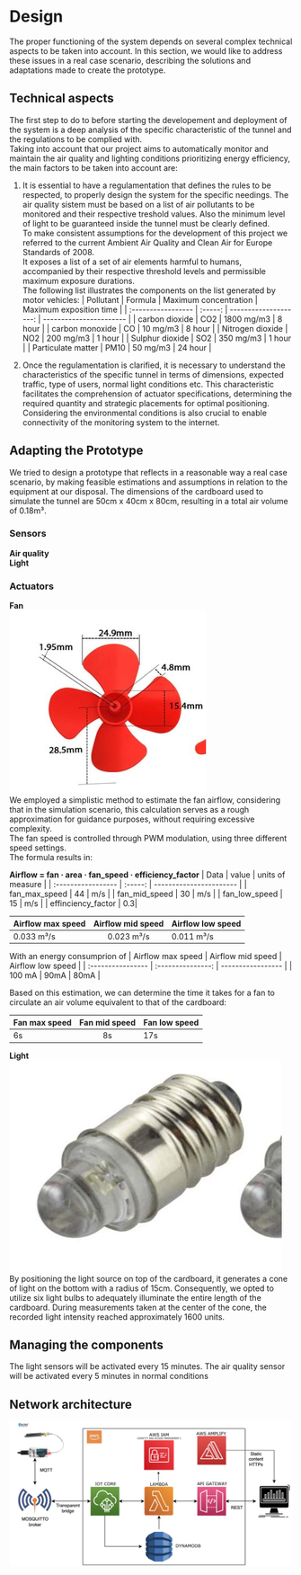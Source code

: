 # Design

The proper functioning of the system depends on several complex technical aspects to be taken into account. In this section, we would like to address these issues in a real case scenario, describing the solutions and adaptations made to create the prototype.

## Technical aspects

The first step to do to before starting the developement and deployment of the system is a deep analysis of the specific characteristic of the tunnel and the regulations to be complied with.  
Taking into account that our project aims to automatically monitor and maintain the air quality and lighting conditions prioritizing energy efficiency, the main factors to be taken into account are:

1. It is essential to have a regulamentation that defines the rules to be respected, to properly design the system for the specific needings. The air quality sistem must be based on a list of air pollutants to be monitored and their respective treshold values. Also the minimum level of light to be guaranteed inside the tunnel must be clearly defined.  
    To make consistent assumptions for the development of this project we referred to the current Ambient Air Quality and Clean Air for Europe Standards of 2008.  
    It exposes a list of a set of air elements harmful to humans, accompanied by their respective threshold levels and permissible maximum exposure durations.  
    The following list illustrates the components on the list generated by motor vehicles:
   | Pollutant | Formula | Maximum concentration | Maximum exposition time |
   | :----------------- | :-----: | --------------------: | ----------------------- |
   | carbon dioxide | CO2 | 1800 mg/m3 | 8 hour |
   | carbon monoxide | CO | 10 mg/m3 | 8 hour |
   | Nitrogen dioxide | NO2 | 200 mg/m3 | 1 hour |
   | Sulphur dioxide | SO2 | 350 mg/m3 | 1 hour |
   | Particulate matter | PM10 | 50 mg/m3 | 24 hour |

2. Once the regulamentation is clarified, it is necessary to understand the characteristics of the specific tunnel in terms of dimensions, expected traffic, type of users, normal light conditions etc.
   This characteristic facilitates the comprehension of actuator specifications, determining the required quantity and strategic placements for optimal positioning.  
   Considering the environmental conditions is also crucial to enable connectivity of the monitoring system to the internet.

## Adapting the Prototype

We tried to design a prototype that reflects in a reasonable way a real case scenario, by making feasible estimations and assumptions in relation to the equipment at our disposal.
The dimensions of the cardboard used to simulate the tunnel are 50cm x 40cm x 80cm, resulting in a total air volume of 0.18m³.

### Sensors

**Air quality**  
**Light**

### Actuators

**Fan**  
![](/docs/src/images/sensors_and_actuators/fan.JPG)  
We employed a simplistic method to estimate the fan airflow, considering that in the simulation scenario, this calculation serves as a rough approximation for guidance purposes, without requiring excessive complexity.  
The fan speed is controlled through PWM modulation, using three different speed settings.  
The formula results in:

**Airflow = fan · area · fan_speed · efficiency_factor**
| Data | value | units of measure |
| :----------------- | :-----: | ----------------------- |
| fan_max_speed | 44 | m/s |
| fan_mid_speed | 30 | m/s |
| fan_low_speed | 15 | m/s |
| effinciency_factor | 0.3|

| Airflow max speed | Airflow mid speed | Airflow low speed |
| :---------------- | :---------------: | ----------------- |
| 0.033 m³/s        |    0.023 m³/s     | 0.011 m³/s        |

With an energy consumprion of
| Airflow max speed | Airflow mid speed | Airflow low speed |
| :---------------- | :---------------: | ----------------- |
| 100 mA | 90mA | 80mA |

Based on this estimation, we can determine the time it takes for a fan to circulate an air volume equivalent to that of the cardboard:

| Fan max speed | Fan mid speed | Fan low speed |
| :------------ | :-----------: | ------------- |
| 6s            |      8s       | 17s           |

**Light**  
![](/docs/src/images/sensors_and_actuators/light.jpg)  
By positioning the light source on top of the cardboard, it generates a cone of light on the bottom with a radius of 15cm. Consequently, we opted to utilize six light bulbs to adequately illuminate the entire length of the cardboard. During measurements taken at the center of the cone, the recorded light intensity reached approximately 1600 units.

## Managing the components

The light sensors will be activated every 15 minutes.
The air quality sensor will be activated every 5 minutes in normal conditions

## Network architecture

![](/docs/src/images/schemas/network_architecture.jpg)
